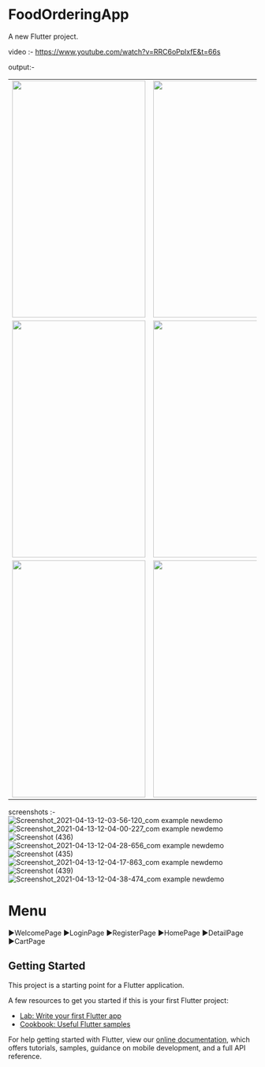 # FoodOrderingApp

A new Flutter project.

video :- https://www.youtube.com/watch?v=RRC6oPplxfE&t=66s




output:-
<table>

  <tr>
    <td><img src="https://user-images.githubusercontent.com/55824155/114508228-bf422800-9c51-11eb-9341-561947d1f706.jpg" width=270 height=480></td>
    <td><img src="https://user-images.githubusercontent.com/55824155/114508245-c406dc00-9c51-11eb-944f-1f4137c86d35.jpg" width=270 height=480></td>
    <td><img src="https://user-images.githubusercontent.com/55824155/114508264-c79a6300-9c51-11eb-8a2d-6685723992bb.png" width=270 height=480></td>
  </tr>
    <tr>
    <td><img src="https://user-images.githubusercontent.com/55824155/114508286-cc5f1700-9c51-11eb-81ef-418d0f0efe72.jpg" width=270 height=480></td>
    <td><img src="https://user-images.githubusercontent.com/55824155/114508296-cf5a0780-9c51-11eb-9172-833ff0eeec78.png" width=270 height=480></td>
    <td><img src="https://user-images.githubusercontent.com/55824155/114508305-d2ed8e80-9c51-11eb-9f73-8217c8929235.jpg" width=270 height=480></td>
  </tr>
    <tr>
    <td><img src="https://user-images.githubusercontent.com/55824155/114508318-d6811580-9c51-11eb-9bb1-876a14541706.png" width=270 height=480></td>
    <td><img src="https://user-images.githubusercontent.com/55824155/114508327-d8e36f80-9c51-11eb-861e-e70c9b280f2c.jpg" width=270 height=480></td>
  </tr>
 </table>

screenshots :- 
![Screenshot_2021-04-13-12-03-56-120_com example newdemo](https://user-images.githubusercontent.com/55824155/114508228-bf422800-9c51-11eb-9341-561947d1f706.jpg)
![Screenshot_2021-04-13-12-04-00-227_com example newdemo](https://user-images.githubusercontent.com/55824155/114508245-c406dc00-9c51-11eb-944f-1f4137c86d35.jpg)
![Screenshot (436)](https://user-images.githubusercontent.com/55824155/114508264-c79a6300-9c51-11eb-8a2d-6685723992bb.png)
![Screenshot_2021-04-13-12-04-28-656_com example newdemo](https://user-images.githubusercontent.com/55824155/114508286-cc5f1700-9c51-11eb-81ef-418d0f0efe72.jpg)
![Screenshot (435)](https://user-images.githubusercontent.com/55824155/114508296-cf5a0780-9c51-11eb-9172-833ff0eeec78.png)
![Screenshot_2021-04-13-12-04-17-863_com example newdemo](https://user-images.githubusercontent.com/55824155/114508305-d2ed8e80-9c51-11eb-9f73-8217c8929235.jpg)
![Screenshot (439)](https://user-images.githubusercontent.com/55824155/114508318-d6811580-9c51-11eb-9bb1-876a14541706.png)
![Screenshot_2021-04-13-12-04-38-474_com example newdemo](https://user-images.githubusercontent.com/55824155/114508327-d8e36f80-9c51-11eb-861e-e70c9b280f2c.jpg)






# Menu
▶️WelcomePage
▶️LoginPage
▶️RegisterPage
▶️HomePage
▶️DetailPage
▶️CartPage


## Getting Started

This project is a starting point for a Flutter application.

A few resources to get you started if this is your first Flutter project:

- [Lab: Write your first Flutter app](https://flutter.dev/docs/get-started/codelab)
- [Cookbook: Useful Flutter samples](https://flutter.dev/docs/cookbook)

For help getting started with Flutter, view our
[online documentation](https://flutter.dev/docs), which offers tutorials,
samples, guidance on mobile development, and a full API reference.
